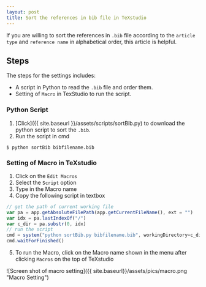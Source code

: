 ```yaml
---
layout: post
title: Sort the references in bib file in TeXstudio
---
```


If you are willing to sort the references in `.bib` file according to the `article type` and `reference name` in alphabetical order, this article is helpful.

## Steps
The steps for the settings includes:

- A script in Python to read the `.bib` file and order them.
- Setting of `Macro` in TexStudio to run the script.

### Python Script

1. [Click]({{ site.baseurl }}/assets/scripts/sortBib.py) to download the python script to sort the `.bib`.
2. Run the script in cmd

```shell
$ python sortBib bibfilename.bib
```

### Setting of Macro in TeXstudio
1. Click on the `Edit Macros`
2. Select the `Script` option
3. Type in the Macro name
4. Copy the following script in textbox


```Javascript
// get the path of current working file
var pa = app.getAbsoluteFilePath(app.getCurrentFileName(), ext = "")
var idx = pa.lastIndexOf("/")
var c_dir = pa.substr(0, idx) 
// run the script
cmd = system("python sortBib.py bibfilename.bib", workingDirectory=c_dir)
cmd.waitForFinished()
```
5. To run the Macro, click on the Macro name shown in the menu after clicking `Macros` on the top of TeXstudio

![Screen shot of macro setting]({{ site.baseurl}}/assets/pics/macro.png "Macro Setting")

